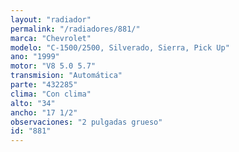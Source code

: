 ```yaml
---
layout: "radiador"
permalink: "/radiadores/881/"
marca: "Chevrolet"
modelo: "C-1500/2500, Silverado, Sierra, Pick Up"
ano: "1999"
motor: "V8 5.0 5.7"
transmision: "Automática"
parte: "432285"
clima: "Con clima"
alto: "34"
ancho: "17 1/2"
observaciones: "2 pulgadas grueso"
id: "881"
---
```


